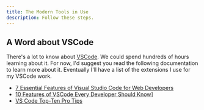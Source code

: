 ```yaml
---
title: The Modern Tools in Use
description: Follow these steps.
---
```


## A Word about VSCode

There's a lot to know about [VSCode](https://code.visualstudio.com/). We could spend hundreds of hours learning about it. For now, I'd suggest you read the following documentation to learn more about it. Eventually I'll have a list of the extensions I use for my VSCode work.

- [7 Essential Features of Visual Studio Code for Web Developers](https://medium.com/@bretcameron/7-essential-features-of-visual-studio-code-for-web-developers-be77e235bf62)
- [10 Features of VSCode Every Developer Should Know](https://blog.cloudanalogy.com/10-features-of-vs-code-every-developer-should-know/)]
- [VS Code Top-Ten Pro Tips](https://www.youtube.com/watch?v=u21W_tfPVrY)
